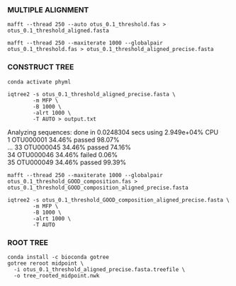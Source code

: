 ### MULTIPLE ALIGNMENT

`mafft --thread 250 --auto otus_0.1_threshold.fas > otus_0.1_threshold_aligned.fasta`  

`mafft --thread 250 --maxiterate 1000 --globalpair otus_0.1_threshold.fas > otus_0.1_threshold_aligned_precise.fasta`

### CONSTRUCT TREE

`conda activate phyml`

```
iqtree2 -s otus_0.1_threshold_aligned_precise.fasta \
        -m MFP \
        -B 1000 \
        -alrt 1000 \
        -T AUTO > output.txt
```

Analyzing sequences: done in 0.0248304 secs using 2.949e+04% CPU  
   1  OTU000001   34.46%    passed     98.07%  
        ...
  33  OTU000045   34.46%    passed     74.16%  
  34  OTU000046   34.46%    failed      0.06%  
  35  OTU000049   34.46%    passed     99.39%  


`mafft --thread 250 --maxiterate 1000 --globalpair otus_0.1_threshold_GOOD_composition.fas > otus_0.1_threshold_GOOD_composition_aligned_precise.fasta`

```
iqtree2 -s otus_0.1_threshold_GOOD_composition_aligned_precise.fasta \
        -m MFP \
        -B 1000 \
        -alrt 1000 \
        -T AUTO
```
### ROOT TREE

```
conda install -c bioconda gotree
gotree reroot midpoint \
  -i otus_0.1_threshold_aligned_precise.fasta.treefile \
  -o tree_rooted_midpoint.nwk
```
